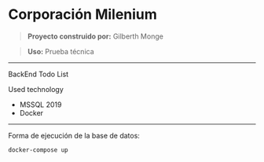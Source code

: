 # Corporación Milenium

> __Proyecto construido por:__
> Gilberth Monge

> __Uso:__
> Prueba técnica

---

BackEnd Todo List

Used technology

- MSSQL 2019
- Docker

---

Forma de ejecución de la base de datos:

``` bash
docker-compose up
```